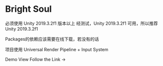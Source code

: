 # Bright Soul


 
必须使用 Unity 2019.3.2f1 版本以上
经测试，Unity 2019.3.2f1 可用，所以推荐 Unity 2019.3.2f1

Packages的依赖应该需要在线下载，若没有的话

项目使用 Universal Render Pipeline + Input System

Demo View Follow the Link -> 